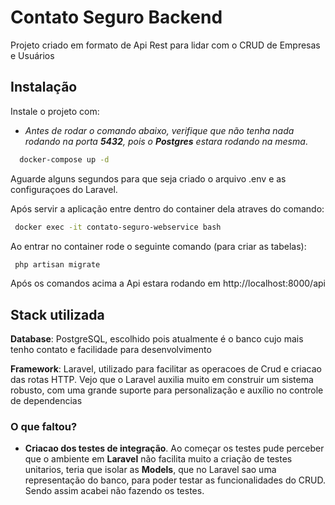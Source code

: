 # Contato Seguro Backend

Projeto criado em formato de Api Rest para lidar com o CRUD de Empresas e Usuários





## Instalação

Instale o projeto com:
- _Antes de rodar o comando abaixo, verifique que não tenha nada rodando na porta __5432__, pois o __Postgres__ estara rodando na mesma_.

```bash
  docker-compose up -d
```

Aguarde alguns segundos para que seja criado o arquivo .env e as configuraçoes do Laravel.

Após servir a aplicação entre dentro do container dela atraves do comando:

```bash
 docker exec -it contato-seguro-webservice bash
```

Ao entrar no container rode o seguinte comando (para criar as tabelas):

```bash
 php artisan migrate
```
Após os comandos acima a Api estara rodando em http://localhost:8000/api
## Stack utilizada

**Database**: PostgreSQL, escolhido pois atualmente é o banco cujo mais tenho contato e facilidade para desenvolvimento

**Framework**: Laravel, utilizado para facilitar as operacoes de Crud e criacao das rotas HTTP. Vejo que o Laravel auxilia muito em construir um sistema robusto, com uma grande suporte para personalização e auxílio no controle de dependencias



### O que faltou?
- __Criacao dos testes de integração__. Ao começar os testes pude perceber que o ambiente em __Laravel__ não facilita muito a criação de testes unitarios, teria que isolar as __Models__, que no Laravel sao uma representação do banco, para poder testar as funcionalidades do CRUD. Sendo assim acabei não fazendo os testes.
